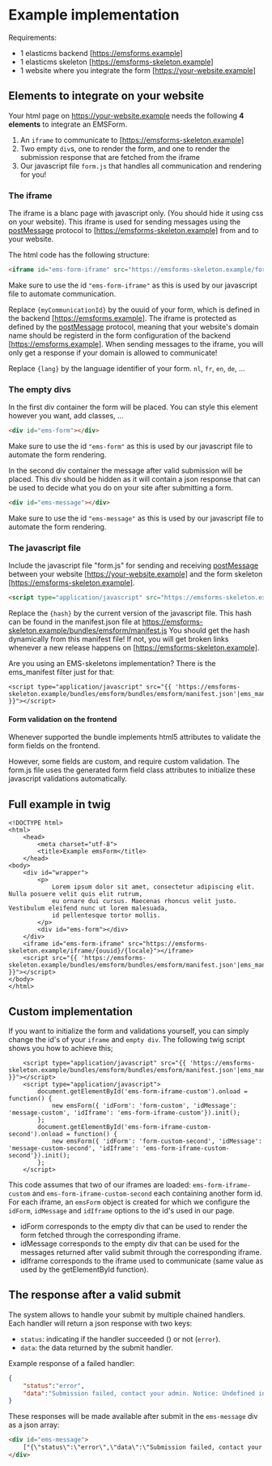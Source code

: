 # Example implementation
Requirements:
- 1 elasticms backend [https://emsforms.example]
- 1 elasticms skeleton [https://emsforms-skeleton.example]
- 1 website where you integrate the form [https://your-website.example]
## Elements to integrate on your website
Your html page on https://your-website.example needs the following **4 elements** to integrate an EMSForm.

1. An `iframe` to communicate to [https://emsforms-skeleton.example] 
1. Two empty `div`s, one to render the form, and one to render the submission response that are fetched from the iframe
1. Our javascript file `form.js` that handles all communication and rendering for you!

### The iframe
The iframe is a blanc page with javascript only. (You should hide it using css on your website).
This iframe is used for sending messages using the [postMessage](https://developer.mozilla.org/en-US/docs/Web/API/Window/postMessage) protocol to [https://emsforms-skeleton.example] from and to your website. 

The html code has the following structure:
```html
<iframe id="ems-form-iframe" src="https://emsforms-skeleton.example/form/{myCommunicationId}/{lang}"></iframe>
```
Make sure to use the id `"ems-form-iframe"` as this is used by our javascript file to automate communication.

Replace `{myCommunicationId}` by the ouuid of your form, which is defined in the backend [https://emsforms.example]. 
The iframe is protected as defined by the [postMessage](https://developer.mozilla.org/en-US/docs/Web/API/Window/postMessage) protocol, meaning that your website's domain name should be registerd in the form configuration of the backend [https://emsforms.example].
When sending messages to the iframe, you will only get a response if your domain is allowed to communicate!

Replace `{lang}` by the language identifier of your form. `nl`, `fr`, `en`, `de`, ...

### The empty divs
In the first div container the form will be placed. You can style this element however you want, add classes, ...
```html
<div id="ems-form"></div>
```
Make sure to use the id `"ems-form"` as this is used by our javascript file to automate the form rendering.

In the second div container the message after valid submission will be placed. This div should be hidden as it will contain a json response that can be used to decide what you do on your site after submitting a form.
```html
<div id="ems-message"></div>
```
Make sure to use the id `"ems-message"` as this is used by our javascript file to automate the form rendering.

### The javascript file
Include the javascript file "form.js" for sending and receiving [postMessage](https://developer.mozilla.org/en-US/docs/Web/API/Window/postMessage) between your website [https://your-website.example] and the form skeleton [https://emsforms-skeleton.example].
```html
<script type="application/javascript" src="https://emsforms-skeleton.example/bundles/emsform/js/form.{hash}.js"></script>
```
Replace the `{hash}` by the current version of the javascript file. 
This hash can be found in the manifest.json file at https://emsforms-skeleton.example/bundles/emsform/manifest.js
You should get the hash dynamically from this manifest file! If not, you will get broken links whenever a new release happens on [https://emsforms-skeleton.example].


Are you using an EMS-skeletons implementation? There is the ems_manifest filter just for that:

```twig
<script type="application/javascript" src="{{ 'https://emsforms-skeleton.example/bundles/emsform/bundles/emsform/manifest.json'|ems_manifest('form.js') }}"></script>
```

#### Form validation on the frontend
Whenever supported the bundle implements html5 attributes to validate the form fields on the frontend.

However, some fields are custom, and require custom validation. The form.js file uses the generated form field class attributes to initialize these javascript validations automatically.

## Full example in twig

```twig
<!DOCTYPE html>
<html>
    <head>
        <meta charset="utf-8">
        <title>Example emsForm</title>
    </head>
<body>
    <div id="wrapper">
        <p>
            Lorem ipsum dolor sit amet, consectetur adipiscing elit. Nulla posuere velit quis elit rutrum,
            eu ornare dui cursus. Maecenas rhoncus velit justo. Vestibulum eleifend nunc ut lorem malesuada,
            id pellentesque tortor mollis.
        </p>
        <div id="ems-form"></div>
    </div>
    <iframe id="ems-form-iframe" src="https://emsforms-skeleton.example/iframe/{ouuid}/{locale}"></iframe>
    <script src="{{ 'https://emsforms-skeleton.example/bundles/emsform/bundles/emsform/manifest.json'|ems_manifest('form.js') }}"></script>
</body>
</html>
```

## Custom implementation
If you want to initialize the form and validations yourself, you can simply change the id's of your `iframe` and `empty div`.
The following twig script shows you how to achieve this; 

```twig
    <script type="application/javascript" src="{{ 'https://emsforms-skeleton.example/bundles/emsform/bundles/emsform/manifest.json'|ems_manifest('form.js') }}"></script>
    <script type="application/javascript">
        document.getElementById('ems-form-iframe-custom').onload = function() {
            new emsForm({ 'idForm': 'form-custom', 'idMessage': 'message-custom', 'idIframe': 'ems-form-iframe-custom'}).init(); 
        };
        document.getElementById('ems-form-iframe-custom-second').onload = function() {
            new emsForm({ 'idForm': 'form-custom-second', 'idMessage': 'message-custom-second', 'idIframe': 'ems-form-iframe-custom-second'}).init(); 
        };
    </script>
 ```

This code assumes that two of our iframes are loaded: `ems-form-iframe-custom` and `ems-form-iframe-custom-second` each containing another form id.
For each iframe, an `emsForm` object is created for which we configure the `idForm`, `idMessage` and `idIframe` options to the id's used in our page.

* idForm corresponds to the empty div that can be used to render the form fetched through the corresponding iframe.
* idMessage corresponds to the empty div that can be used for the messages returned after valid submit through the corresponding iframe.
* idIframe corresponds to the iframe used to communicate (same value as used by the getElementById function).

## The response after a valid submit
The system allows to handle your submit by multiple chained handlers. Each handler will return a json response with two keys:

* `status`: indicating if the handler succeeded () or not (`error`).
* `data`: the data returned by the submit handler.

Example response of a failed handler:
```json 
{
    "status":"error",
    "data":"Submission failed, contact your admin. Notice: Undefined index: from"
}
```

These responses will be made available after submit in the `ems-message` div as a json array:
```html
<div id="ems-message">
    ["{\"status\":\"error\",\"data\":\"Submission failed, contact your admin. Notice: Undefined index: from\"}"]
</div>
```



